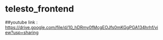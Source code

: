 # telesto_frontend

##youtube link :
https://drive.google.com/file/d/10_hDRmy0fMcgEOJfs0mKGgPGA134hrhf/view?usp=sharing
